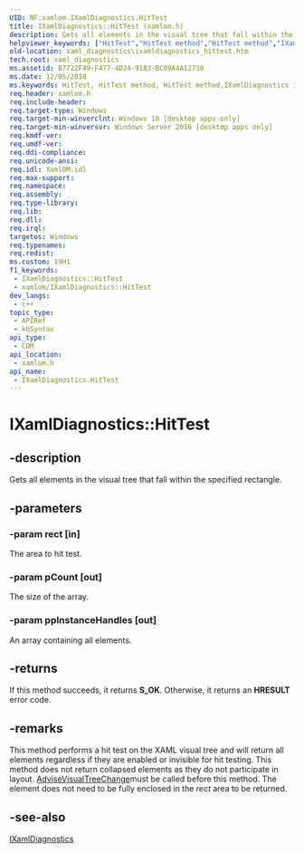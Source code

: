 ```yaml
---
UID: NF:xamlom.IXamlDiagnostics.HitTest
title: IXamlDiagnostics::HitTest (xamlom.h)
description: Gets all elements in the visual tree that fall within the specified rectangle.
helpviewer_keywords: ["HitTest","HitTest method","HitTest method","IXamlDiagnostics interface","IXamlDiagnostics interface","HitTest method","IXamlDiagnostics.HitTest","IXamlDiagnostics::HitTest","xaml_diagnostics.ixamldiagnostics_hittest","xamlom/IXamlDiagnostics::HitTest"]
old-location: xaml_diagnostics\ixamldiagnostics_hittest.htm
tech.root: xaml_diagnostics
ms.assetid: B7722F49-F477-4D24-9183-BC09A4A12730
ms.date: 12/05/2018
ms.keywords: HitTest, HitTest method, HitTest method,IXamlDiagnostics interface, IXamlDiagnostics interface,HitTest method, IXamlDiagnostics.HitTest, IXamlDiagnostics::HitTest, xaml_diagnostics.ixamldiagnostics_hittest, xamlom/IXamlDiagnostics::HitTest
req.header: xamlom.h
req.include-header: 
req.target-type: Windows
req.target-min-winverclnt: Windows 10 [desktop apps only]
req.target-min-winversvr: Windows Server 2016 [desktop apps only]
req.kmdf-ver: 
req.umdf-ver: 
req.ddi-compliance: 
req.unicode-ansi: 
req.idl: XamlOM.idl
req.max-support: 
req.namespace: 
req.assembly: 
req.type-library: 
req.lib: 
req.dll: 
req.irql: 
targetos: Windows
req.typenames: 
req.redist: 
ms.custom: 19H1
f1_keywords:
 - IXamlDiagnostics::HitTest
 - xamlom/IXamlDiagnostics::HitTest
dev_langs:
 - c++
topic_type:
 - APIRef
 - kbSyntax
api_type:
 - COM
api_location:
 - xamlom.h
api_name:
 - IXamlDiagnostics.HitTest
---
```


# IXamlDiagnostics::HitTest


## -description

Gets all elements in the visual tree that fall within the specified rectangle.

## -parameters

### -param rect [in]

The area to hit test.

### -param pCount [out]

The size of the array.

### -param ppInstanceHandles [out]

An array containing all elements.

## -returns

If this method succeeds, it returns <b>S_OK</b>. Otherwise, it returns an <b>HRESULT</b> error code.

## -remarks

This method performs a hit test on the XAML visual tree and will return all elements
    regardless if they are enabled or invisible for hit testing. This method does not return collapsed elements as they do not participate in layout. <a href="/previous-versions/windows/desktop/api/xamlom/nf-xamlom-ivisualtreeservice-advisevisualtreechange">AdviseVisualTreeChange</a>must be called before this method. The element does not need to be fully enclosed in the 
    <i>rect</i> area to be returned.

## -see-also

<a href="/previous-versions/windows/desktop/api/xamlom/nn-xamlom-ixamldiagnostics">IXamlDiagnostics</a>